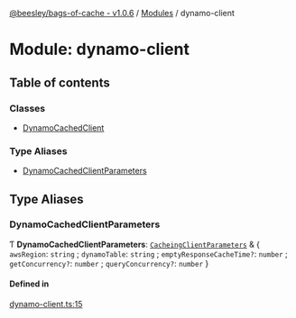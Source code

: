 [@beesley/bags-of-cache - v1.0.6](../README.md) / [Modules](../modules.md) / dynamo-client

# Module: dynamo-client

## Table of contents

### Classes

- [DynamoCachedClient](../classes/dynamo_client.DynamoCachedClient.md)

### Type Aliases

- [DynamoCachedClientParameters](dynamo_client.md#dynamocachedclientparameters)

## Type Aliases

### DynamoCachedClientParameters

Ƭ **DynamoCachedClientParameters**: [`CacheingClientParameters`](cacheing_client.md#cacheingclientparameters) & { `awsRegion`: `string` ; `dynamoTable`: `string` ; `emptyResponseCacheTime?`: `number` ; `getConcurrency?`: `number` ; `queryConcurrency?`: `number`  }

#### Defined in

[dynamo-client.ts:15](https://github.com/bbeesley/bags-of-cache/blob/main/src/dynamo-client.ts#L15)
